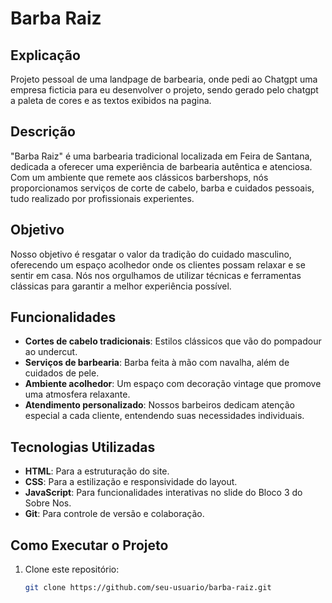 # Barba Raiz
## Explicação
Projeto pessoal de uma landpage de barbearia, onde pedi ao Chatgpt uma empresa ficticia para eu desenvolver o projeto, sendo gerado pelo chatgpt a paleta de cores e as textos exibidos na pagina.
## Descrição

"Barba Raiz" é uma barbearia tradicional localizada em Feira de Santana, dedicada a oferecer uma experiência de barbearia autêntica e atenciosa. Com um ambiente que remete aos clássicos barbershops, nós proporcionamos serviços de corte de cabelo, barba e cuidados pessoais, tudo realizado por profissionais experientes.

## Objetivo

Nosso objetivo é resgatar o valor da tradição do cuidado masculino, oferecendo um espaço acolhedor onde os clientes possam relaxar e se sentir em casa. Nós nos orgulhamos de utilizar técnicas e ferramentas clássicas para garantir a melhor experiência possível.

## Funcionalidades

- **Cortes de cabelo tradicionais**: Estilos clássicos que vão do pompadour ao undercut.
- **Serviços de barbearia**: Barba feita à mão com navalha, além de cuidados de pele.
- **Ambiente acolhedor**: Um espaço com decoração vintage que promove uma atmosfera relaxante.
- **Atendimento personalizado**: Nossos barbeiros dedicam atenção especial a cada cliente, entendendo suas necessidades individuais.

## Tecnologias Utilizadas

- **HTML**: Para a estruturação do site.
- **CSS**: Para a estilização e responsividade do layout.
- **JavaScript**: Para funcionalidades interativas no slide do Bloco 3 do Sobre Nos.
- **Git**: Para controle de versão e colaboração.

## Como Executar o Projeto

1. Clone este repositório:
   ```bash
   git clone https://github.com/seu-usuario/barba-raiz.git
